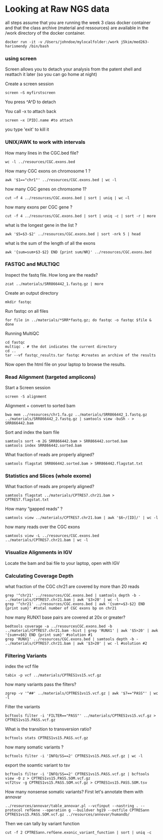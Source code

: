 # Looking at Raw NGS data

all steps assume that you are running the week 3 class docker container and that the class archive (material and ressources) are available in the /work directory of the docker container.

```{bash}
docker run -it -v /Users/johndoe/mylocalfolder:/work j5kim/med263-harismendy /bin/bash
```


### using screen

Screen allows you to detach your analysis from the patent shell and reattach it later (so you can go home at night)

Create a screen session

```{bash}
screen –S myfirstscreen
```

You press ^A^D to detach

You call -x to attach back

```{bash}
screen –x [PID].name #to attach
```

you type 'exit' to kill it



### UNIX/AWK to work with intervals

How many lines in the CGC.bed file?

```{bash}
wc -l ../resources/CGC.exons.bed
```

How many CGC exons on chromosome 1 ?

```{bash}
awk '$1=="chr1"' ../resources/CGC.exons.bed | wc -l
```

how many CGC genes on chromsome 1?

```{bash}
cut –f 4 ../resources/CGC.exons.bed | sort | uniq | wc –l
```

how many exons per CGC gene ?

```{bash}
cut -f 4 ../resources/CGC.exons.bed | sort | uniq -c | sort -r | more
```

what is the longest gene in the list ?

```{bash}
awk '$5=$3-$2' ../resources/CGC.exons.bed | sort -nrk 5 | head
```

what is the sum of the length of all the exons

```{bash}
awk '{sum=sum+$3-$2} END {print sum/NR}' ../resources/CGC.exons.bed
```


### FASTQC and MULTIQC


Inspect the fastq file. How long are the reads?

```{bash}
zcat ../materials/SRR866442_1.fastq.gz | more
```

Create an output directory

```{bash}
mkdir fastqc
```

Run fastqc on all files

```{bash}
for file in ../materials/*SRR*fastq.gz; do fastqc -o fastqc $file & done
```

Running MultiQC

```{bash}
cd fastqc
multiqc . # the dot indicates the current directory
cd ..
tar --vf fastqc_results.tar fastqc #creates an archive of the results
```

Now open the html file on your laptop to browse the results.



### Read Alignment (targeted amplicons)


Start a Screen session
```{bash}
screen -S alignment
```

Alignment + convert to sorted bam
```{bash}
bwa mem ../resources/chr1.fa.gz ../materials/SRR866442_1.fastq.gz ../materials/SRR866442_2.fastq.gz | samtools view -buSh - > SRR866442.bam
```

Sort and index the bam file
```{bash}
samtools sort -m 2G SRR866442.bam > SRR866442.sorted.bam
samtools index SRR866442.sorted.bam
```

What fraction of reads are properly aligned?
```{bash}
samtools flagstat SRR866442.sorted.bam > SRR866442.flagstat.txt
```


### Statistics and Slices (whole exome)

What fraction of reads are properly aligned?
```{bash}
samtools flagstat ../materials/CPTRES7.chr21.bam > CPTRES7.flagstat.txt
```

How many “gapped reads” ?
```{bash}
samtools view ../materials/CPTRES7.chr21.bam | awk '$6~/[ID]/' | wc -l
```

how many reads over the CGC exons
```{bash}
samtools view -L ../resources/CGC.exons.bed ../materials/CPTRES7.chr21.bam | wc -l
```


### Visualize Alignments in IGV


Locate the bam and bai file to your laptop, open with IGV


### Calculating Coverage Depth


what fraction of the CGC chr21 are covered by more than 20 reads
```{bash}
grep '^chr21' ../resources/CGC.exons.bed | samtools depth -b - ../materials/CPTRES7.chr21.bam | awk '$3>20' | wc -l
grep '^chr21' ../resources/CGC.exons.bed | awk '{sum+=$3-$2} END {print sum}' #total number of CGC exons bp on chr21
```

how many RUNX1 base pairs are covered at 20x or greater?
```{bash}
bedtools coverage -a ../resourcesCGC.exons.bed -b ../material/CPTRES7.chr21.bam -hist | grep 'RUNX1' | awk '$5>20' | awk '{sum+=$6} END {print sum}' #solution #1
grep 'RUNX1' ../resources/CGC.exons.bed | samtools depth -b - ../materials/CPTRES7.chr21.bam | awk '$3>20' | wc -l #solution #2
```


### Filtering Variants

index the vcf file
```{bash}
tabix -p vcf ../materials/CPTRES1vs15.vcf.gz
```

how many variants pass the filters?
```{bash}
zgrep -v '^##' ../materials/CPTRES1vs15.vcf.gz | awk '$7=="PASS"' | wc -l
```

Filter the variants
```{bash}
bcftools filter -i 'FILTER=="PASS"' ../materials/CPTRES1vs15.vcf.gz > CPTRES1vs15.PASS.vcf.gz
```


What is the transition to transversion ratio?
```{bash}
bcftools stats CPTRES1vs15.PASS.vcf.gz
```

how many somatic variants ?
```{bash}
bcftools filter -i 'INFO/SS==2' CPTRES1vs15.PASS.vcf.gz | wc -l
```

export the soamtic variant to tsv
```{bash}
bcftools filter -i 'INFO/SS==2' CPTRES1vs15.PASS.vcf.gz | bcftools view -O z > CPTRES1vs15.PASS.SOM.vcf.gz
vcf2tsv -g CPTRES1vs15.PASS.SOM.vcf.gz > CPTRES1vs15.PASS.SOM.tsv
```

How many nonsense somatic variants? First let's annotate them with annovar

```{bash}
../resources/annovar/table_annovar.pl --vcfinput --nastring . --protocol refGene --operation g --buildver hg19 --outfile CPTRESann CPTRES1vs15.PASS.SOM.vcf.gz ../resources/annovar/humandb/
```

Then we can tally by variant function 
```{bash}
cut -f 2 CPTRESann.refGene.exonic_variant_function | sort | uniq -c
```

